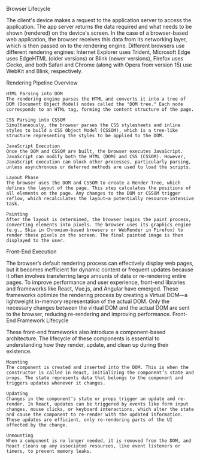 Browser Lifecycle

The client's device makes a request to the application server to access the application. The app server returns the data required and what needs to be shown (rendered) on the device's screen. In the case of a browser-based web application, the browser receives this data from its networking layer, which is then passed on to the rendering engine. Different browsers use different rendering engines: Internet Explorer uses Trident, Microsoft Edge uses EdgeHTML (older versions) or Blink (newer versions), Firefox uses Gecko, and both Safari and Chrome (along with Opera from version 15) use WebKit and Blink, respectively.

Rendering Pipeline Overview

    HTML Parsing into DOM
    The rendering engine parses the HTML and converts it into a tree of DOM (Document Object Model) nodes called the "DOM tree." Each node corresponds to an HTML tag, forming the content structure of the page.

    CSS Parsing into CSSOM
    Simultaneously, the browser parses the CSS stylesheets and inline styles to build a CSS Object Model (CSSOM), which is a tree-like structure representing the styles to be applied to the DOM.

    JavaScript Execution
    Once the DOM and CSSOM are built, the browser executes JavaScript. JavaScript can modify both the HTML (DOM) and CSS (CSSOM). However, JavaScript execution can block other processes, particularly parsing, unless asynchronous or deferred methods are used to load the scripts.

    Layout Phase
    The browser uses the DOM and CSSOM to create a Render Tree, which defines the layout of the page. This step calculates the positions of all elements on the page. Any changes to the DOM or CSSOM trigger reflow, which recalculates the layout—a potentially resource-intensive task.

    Painting
    After the layout is determined, the browser begins the paint process, converting elements into pixels. The browser uses its graphics engine (e.g., Skia in Chromium-based browsers or WebRender in Firefox) to render these pixels on the screen. The final painted image is then displayed to the user.

Front-End Execution

The browser’s default rendering process can effectively display web pages, but it becomes inefficient for dynamic content or frequent updates because it often involves transferring large amounts of data or re-rendering entire pages. To improve performance and user experience, front-end libraries and frameworks like React, Vue.js, and Angular have emerged. These frameworks optimize the rendering process by creating a Virtual DOM—a lightweight in-memory representation of the actual DOM. Only the necessary changes between the virtual DOM and the actual DOM are sent to the browser, reducing re-rendering and improving performance.
Front-End Framework Lifecycle

These front-end frameworks also introduce a component-based architecture. The lifecycle of these components is essential to understanding how they render, update, and clean up during their existence.

    Mounting
    The component is created and inserted into the DOM. This is when the constructor is called in React, initializing the component’s state and props. The state represents data that belongs to the component and triggers updates whenever it changes.

    Updating
    Changes in the component’s state or props trigger an update and re-render. In React, updates can be triggered by events like form input changes, mouse clicks, or keyboard interactions, which alter the state and cause the component to re-render with the updated information. These updates are efficient, only re-rendering parts of the UI affected by the change.

    Unmounting
    When a component is no longer needed, it is removed from the DOM, and React cleans up any associated resources, like event listeners or timers, to prevent memory leaks.